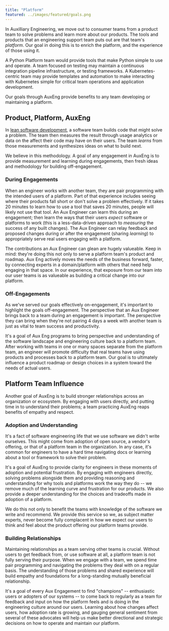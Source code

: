 ```yaml
---
title: "Platform"
featured: ../images/featured/goals.png
---
```


In Auxilliary Engineering, we move out to consumer teams from a product team to solve problems and learn more about our products. The tools and products that an engineering support team puts out are that team's _platform_. Our goal in doing this is to enrich the platform, and the experience of those using it.

A Python Platform team would provide tools that make Python simple to use and operate. A team focused on testing may maintain a continuous integration pipeline infrastructure, or testing frameworks. A Kubernetes-centric team may provide templates and automation to make interacting with Kubernetes simple for critical team operations and application development.

Our goals through AuxEng provide benefits to any team developing or maintaining a platform.

## Product, Platform, AuxEng

In [lean software development](http://theleanstartup.com/principles), a software team builds code that might solve a problem. The team then measures the result through usage analytics or data on the affect their code may have on their users. The team _learns_ from those measurements and synthesizes ideas on what to build next.

We believe in this methodology. A goal of any engagement in AuxEng is to provide measurement and learning during engagements, then fresh ideas and methodology for building off-engagement.

### During Engagements

When an engineer works with another team, they are pair programming with the intended users of a platform. Part of that experience includes seeing where their products fall short or don't solve a problem effectively. If it takes 20 minutes to learn how to use a tool that saves 20 minutes, people will likely not use that tool. An Aux Engineer can learn this during an engagement; then learn the ways that their users _expect_ software or platforms to work (this is a less-data-driven approach to _measuring_ the success of any built changes). The Aux Engineer can relay feedback and proposed changes during or after the engagement (sharing _learning_) to appropriately serve real users engaging with a platform.

The contributions an Aux Engineer can glean are hugely valueable. Keep in mind: they're doing this not only to serve a platform team's product and roadmap. Aux Eng actively moves the needs of the business forward, faster, by connecting experts in a domain/platform with others that need help engaging in that space. In our experience, that exposure from our team into our user teams is as valueable as building a critical change into our platform.

### Off-Engagements

As we've served our goals effectively on-engagement, it's important to highlight the goals off-engagement. The perspective that an Aux Engineer brings back to a team during an engagement is important. The perspective they can bring when they're not pairing 4 days a week with another team is just as vital to team success and productivity.

It's a goal of Aux Eng programs to bring perspective and understanding of the software landscape and engineering culture back to a platform team. After working with teams in one or many spaces separate from the platform team, an engineer will promote difficulty that real teams have using products and processes back to a platform team. Our goal is to ultimately influence a product roadmap or design choices in a system toward the needs of actual users.

## Platform Team Influence

Another goal of AuxEng is to build stronger relationships across an organization or ecosystem. By engaging with users directly, and putting time in to understand their problems; a team practicing AuxEng reaps benefits of empathy and respect.

### Adoption and Understanding

It's a fact of software engineering life that we use software we didn't write ourselves. This might come from adoption of open source, a vendor's offering, or that of a platform team in the organization. In any case, it's common for engineers to have a hard time navigating docs or learning about a tool or framework to solve their problem.

It's a goal of AuxEng to provide clarity for engineers in these moments of adoption and potential frustration. By engaging with engineers directly, solving problems alongside them and providing reasoning and understanding for why tools and platforms work the way they do -- we remove much of the learning curve and frustration for our products. We also provide a deeper understanding for the choices and tradeoffs made in adoption of a platform.

We do this not only to benefit the teams with knowledge of the software we write and recommend. We provide this service so we, as subject matter experts, never become fully complacent in how we expect our users to think and feel about the product offering our platform teams provide.

### Building Relationships

Maintaining relationships as a team serving other teams is crucial. Without users to get feedback from, or use software at all, a platform team is not fully serving their purpose. When we engage with a team, we spend time pair programming and navigating the problems they deal with on a regular basis. The understanding of those problems and shared experience will build empathy and foundations for a long-standing mutually beneficial relationship.

It's a goal of every Aux Engagement to find "champions" -- enthusiastic users or adopters of our systems -- to come back to regularly as a team for feedback and input on how the platform feels and is doing in the engineering culture around our users. Learning about how changes affect users, how adoption rate is growing, and gauging general sentiment from several of these advocates will help us make better directional and strategic decisions on how to operate and maintain our platform.
